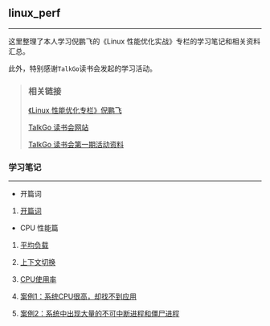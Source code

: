 ## linux_perf

---

这里整理了本人学习倪鹏飞的《Linux 性能优化实战》专栏的学习笔记和相关资料汇总。

此外，特别感谢`TalkGo`读书会发起的学习活动。



> ### 相关链接
>
> [《Linux 性能优化专栏》倪鹏飞 ](https://time.geekbang.org/column/article/68728)
>
> [TalkGo 读书会网站 ](https://talkgo.org/)
>
> [TalkGo 读书会第一期活动资料](https://shimo.im/sheets/1lq7MgXnBphdeWAe/MODOC)



### 学习笔记

---



* 开篇词

1. [开篇词](https://github.com/YabZhang/linux_perf/blob/master/opening/opening.md)



* CPU 性能篇

1. [平均负载](https://github.com/YabZhang/linux_perf/blob/master/cpu/load_average.md)

2. [上下文切换](https://github.com/YabZhang/linux_perf/blob/master/cpu/load_average.md)

3. [CPU使用率](https://github.com/YabZhang/linux_perf/blob/master/cpu/cpu_usage.md)

4. [案例1：系统CPU很高，却找不到应用](https://github.com/YabZhang/linux_perf/blob/master/cpu/case1_cpu_usage.md)

5. [案例2：系统中出现大量的不可中断进程和僵尸进程](https://github.com/YabZhang/linux_perf/blob/master/cpu/case2_iowait.md)